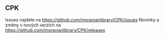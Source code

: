 CPK
------------

Issues najdete na https://github.com/moravianlibrary/CPK/issues
Novinky a změny v nových verzích na https://github.com/moravianlibrary/CPK/releases
